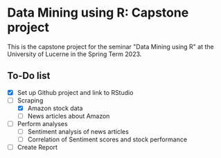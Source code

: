 # Data Mining using R: Capstone project
This is the capstone project for the seminar "Data Mining using R" at the University of Lucerne in the Spring Term 2023.

## To-Do list
- [x] Set up Github project and link to RStudio
- [ ] Scraping
  - [x] Amazon stock data
  - [ ] News articles about Amazon
- [ ] Perform analyses
  - [ ] Sentiment analysis of news articles
  - [ ] Correlation of Sentiment scores and stock performance
- [ ] Create Report

